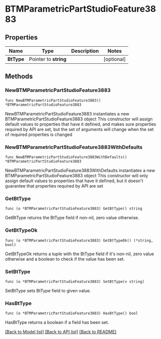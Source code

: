 # BTMParametricPartStudioFeature3883

## Properties

Name | Type | Description | Notes
------------ | ------------- | ------------- | -------------
**BtType** | Pointer to **string** |  | [optional] 

## Methods

### NewBTMParametricPartStudioFeature3883

`func NewBTMParametricPartStudioFeature3883() *BTMParametricPartStudioFeature3883`

NewBTMParametricPartStudioFeature3883 instantiates a new BTMParametricPartStudioFeature3883 object
This constructor will assign default values to properties that have it defined,
and makes sure properties required by API are set, but the set of arguments
will change when the set of required properties is changed

### NewBTMParametricPartStudioFeature3883WithDefaults

`func NewBTMParametricPartStudioFeature3883WithDefaults() *BTMParametricPartStudioFeature3883`

NewBTMParametricPartStudioFeature3883WithDefaults instantiates a new BTMParametricPartStudioFeature3883 object
This constructor will only assign default values to properties that have it defined,
but it doesn't guarantee that properties required by API are set

### GetBtType

`func (o *BTMParametricPartStudioFeature3883) GetBtType() string`

GetBtType returns the BtType field if non-nil, zero value otherwise.

### GetBtTypeOk

`func (o *BTMParametricPartStudioFeature3883) GetBtTypeOk() (*string, bool)`

GetBtTypeOk returns a tuple with the BtType field if it's non-nil, zero value otherwise
and a boolean to check if the value has been set.

### SetBtType

`func (o *BTMParametricPartStudioFeature3883) SetBtType(v string)`

SetBtType sets BtType field to given value.

### HasBtType

`func (o *BTMParametricPartStudioFeature3883) HasBtType() bool`

HasBtType returns a boolean if a field has been set.


[[Back to Model list]](../README.md#documentation-for-models) [[Back to API list]](../README.md#documentation-for-api-endpoints) [[Back to README]](../README.md)


